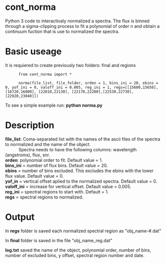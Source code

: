 # cont_norma
Python 3 code to interactivaly normalized a spectra. The flux is binned through a sigma-clipping process to fit a polynomial of order n and obtain a continuum fuction that is use to normalized the spectra. 

# Basic useage
It is requiered to create previously two folders: final and regions

          from cont_norma import *
          
          norma(file_list, file_folder, orden = 1, bins_ini = 20, ebins = 0, yof_ini = 0, valoff_ini = 0.005, reg_ini = 1, regs=[[15600,15650], [16720,16800], [22010,22130], [22170,22280],[22530,22730], [22920,23040]])

To see a simple example run: **python norma.py**
          
 # Description
   **file_list**: Coma-separated list with the names of the ascii files of the spectra to normalized and the name of the object.   
   &nbsp;&nbsp;&nbsp;&nbsp;&nbsp;&nbsp;&nbsp;&nbsp;&nbsp;&nbsp;&nbsp;Spectra needs to have the following columns: wavelength (angstroms), flux, snr.  
   **orden**: polynomial order to fit. Default value = 1.  
   **bins_ini** = number of flux bins. Default value = 20.  
   **ebins** = number of bins excluded. This excludes the ebins with the lower flux value. Default value = 0.  
   **yof_in** = vertical offset aplied to the normalized spectra. Default value = 0.  
   **valoff_ini** = increase for vertical offset. Default value = 0.005.   
   **reg_ini** = spectral regions to start with. Default = 1.  
   **regs** = spectral regions to normalized.
 
# Output
  In **regs** folder is saved each normalized spectral region as "obj_name-#.dat"

  In **final** folder is saved in the file "obj_name_reg.dat"

  **log.txt** saved the name of the object, polynomial order, number of bins, number of excluded bins, y offset, spectral region number and date.
    
    
